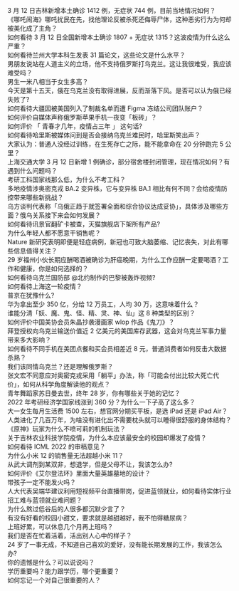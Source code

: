 3 月 12 日吉林新增本土确诊 1412 例，无症状 744 例，目前当地情况如何？  
《哪吒闹海》哪吒扰民在先，找他理论反被杀死还侮辱尸体，这种恶劣行为为何却被美化成了主角？  
如何看待 3 月 12 日全国新增本土确诊 1807 + 无症状 1315？这波疫情为什么这么严重？  
如何看待兰州大学本科生发表 31 篇论文，这些论文是什么水平？  
男朋友说站在人道主义的立场，他不支持俄罗斯打乌克兰。这让我很难受，我应该难受吗？  
男生一米八相当于女生多高？  
今天是第十五天，俄在乌克兰没有取得进展，反而渐落下风。是否可以认为俄已经失败了?  
如何看待大疆因被美国列入了制裁名单而遭 Figma 冻结公司团队账户？  
如何评价自媒体声称俄罗斯苹果手机一夜变「板砖」？  
如何评价 「 青春才几年，疫情占三年 」 这句话?  
如何看待哈里斯被媒体问到是否会接纳乌克兰难民时，哈里斯笑出声？  
大家认为：普通人没经过训练，在生死存亡之际，能不能拿命在 20 分钟跑完 5 公里？  
上海交通大学 3 月 12 日新增 1 例确诊，部分宿舍楼封闭管理，现在情况如何？有遇到什么问题吗？  
考研工科国家线那么低，为什么不考工科？  
多地疫情涉奥密克戎 BA.2 变异株，它与变异株 BA.1 相比有何不同？会给疫情防控带来哪些新挑战？  
乌方谈判代表称「乌俄正趋于就签署全面和综合协议达成妥协」，具体涉及哪些方面？俄乌关系接下来会如何发展？  
如何看待讯景官翻矿卡被查，天猫旗舰店下架所有产品?  
为什么年轻人都不愿意干销售呢？  
Nature 新研究表明即便是轻症病例，新冠也可致大脑萎缩、记忆丧失，对此有哪些信息值得关注？  
29 岁福州小伙长期应酬喝酒被确诊为肝癌晚期，为什么工作应酬一定要喝酒？工作和健康，你是如何选择的？  
如何看待乌克兰国防部 @北约制作的巴黎被轰炸视频?  
如何看待上海这一轮疫情？  
普京在犹豫什么?  
华为拿出至少 350 亿，分给 12 万员工，人均 30 万，这意味着什么？  
谁能分清「妖、魔、鬼、怪、精、灵、神、仙」这 8 种类型的区别？  
如何评价中国美协会员朱晶抄袭漫画家 wlop 作品《鬼刀》？  
拜登授权向乌克兰输送价值近 2 亿美元的美国库存武器，这会对乌克兰军事力量带来多大影响？  
如何看待不同手机在美团点餐和买会员相差近 8 元，普通消费者如何反击大数据杀熟？  
我们该同情乌克兰？还是理解俄罗斯？  
张文宏不同意应对奥密克戎采用「躺平」办法，称「可能会付出比较大死亡代价」，如何从科学角度解读他的观点？  
青年舞蹈家苏日曼去世，终年 28 岁，你有哪些关于她的记忆？  
2022 年考研经济学国家线涨到 360 分？为什么一下子高了这么多？  
大一女生每月生活费 1500 左右，想官网分期买平板，是选 iPad 还是 iPad Air？  
人类进化了几百万年，为啥没有进化出不需要枕头就可以睡得很舒服的身体结构？  
《原神》玩家为什么不喷可莉的机制玩法？  
关于吉林农业科技学院疫情，为什么本应该最安全的校园却爆发了疫情？  
如何看待 ICML 2022 的审稿意见？  
为什么小米 12 的销售量无法超越小米 11？  
从武大调剂到某双非，想退学，但是父母不让，我该怎么办?  
如何评价《艾尔登法环》里面大量英雄墓地的设计？  
带孩子一定不能发火吗？  
人大代表吴端华建议利用短视频平台直播带岗，促进蓝领就业，如何看待实体行业招工难与蓝领就业难问题？  
为什么熬过低谷后的人很多都沉默少言了？  
有没有好看的校园小甜文，要求就是越甜越好，我不怕得糖尿病？  
上班好累，可以休息几个月再上班吗？  
我们是否在忙着活着，活出别人心中的样子？  
24 岁了一事无成，不知道自己喜欢的爱好，没有能长期发展的工作，我该怎么办?  
你的遗憾是什么？可以说说吗？  
学历重要吗？能力跟学历，哪个更重要？  
如何忘记一个对自己很重要的人？  
